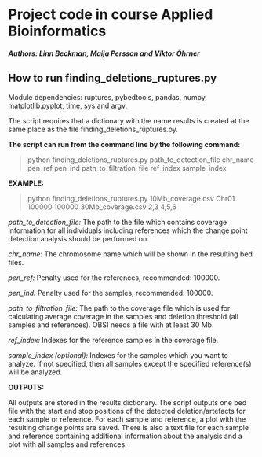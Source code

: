 # Project code in course Applied Bioinformatics
##### Authors: Linn Beckman, Maija Persson and Viktor Öhrner

## How to run finding_deletions_ruptures.py

Module dependencies: ruptures, pybedtools, pandas, numpy, matplotlib.pyplot, time, sys and argv.

The script requires that a dictionary with the name results is created at the same place as the file finding_deletions_ruptures.py.

**The script can run from the command line by the following command:**

> python finding_deletions_ruptures.py path_to_detection_file chr_name pen_ref pen_ind path_to_filtration_file ref_index sample_index

**EXAMPLE:**
> python finding_deletions_ruptures.py 10Mb_coverage.csv Chr01 100000 100000 30Mb_coverage.csv 2,3 4,5,6

*path_to_detection_file:* The path to the file which contains coverage information for all individuals including references which the change point detection analysis should be performed on. 

*chr_name:* The chromosome name which will be shown in the resulting bed files.

*pen_ref:* Penalty used for the references, recommended: 100000.

*pen_ind:* Penalty used for the samples,  recommended: 100000.

*path_to_filtration_file:* The path to the coverage file which is used for calculating average coverage in the samples and deletion threshold (all samples and references). OBS! needs a file with at least 30 Mb.

*ref_index:* Indexes for the reference samples in the coverage file. 

*sample_index (optional):* Indexes for the samples which you want to analyze. If not specified, then all samples except the specified reference(s) will be analyzed.

**OUTPUTS:**

All outputs are stored in the results dictionary. The script outputs one bed file with the start and stop positions of the detected deletion/artefacts for each sample or reference. For each sample and reference, a plot with the resulting change points are saved. There is also a text file for each sample and reference containing additional information about the analysis and a plot with all samples and references.
